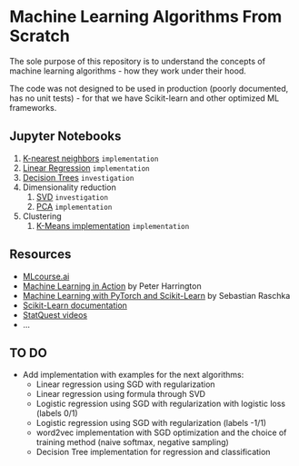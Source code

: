 # Machine Learning Algorithms From Scratch

The sole purpose of this repository is to understand the concepts of machine learning algorithms - how they work under their hood.  

The code was not designed to be used in production (poorly documented, has no unit tests) - for that we have Scikit-learn and other optimized ML frameworks.  

## Jupyter Notebooks

1. [K-nearest neighbors](https://nbviewer.org/github/Extremesarova/machine_learning_algorithms/blob/main/knn/knn_iris.ipynb) `implementation`
2. [Linear Regression](https://nbviewer.org/github/Extremesarova/machine_learning_algorithms/blob/main/linear_regression/regression.ipynb) `implementation`
3. [Decision Trees](https://nbviewer.org/github/Extremesarova/machine_learning_algorithms/blob/main/decision_trees/decision_trees.ipynb) `investigation`
4. Dimensionality reduction
   1. [SVD](https://nbviewer.org/github/Extremesarova/machine_learning_algorithms/blob/main/svd/svd.ipynb) `investigation`
   2. [PCA](https://nbviewer.org/github/Extremesarova/machine_learning_algorithms/blob/main/pca/pca.ipynb) `implementation`
5. Clustering
   1. [K-Means implementation](https://nbviewer.org/github/Extremesarova/machine_learning_algorithms/blob/main/k-means/k_means.ipynb) `implementation`

## Resources

- [MLcourse.ai](https://mlcourse.ai/)
- [Machine Learning in Action](https://www.manning.com/books/machine-learning-in-action) by Peter Harrington
- [Machine Learning with PyTorch and Scikit-Learn](https://sebastianraschka.com/blog/2022/ml-pytorch-book.html) by Sebastian Raschka
- [Scikit-Learn documentation](https://scikit-learn.org/stable/)
- [StatQuest videos](https://www.youtube.com/channel/UCtYLUTtgS3k1Fg4y5tAhLbw)
- ...

## TO DO

- Add implementation with examples for the next algorithms:
  - Linear regression using SGD with regularization
  - Linear regression using formula through SVD
  - Logistic regression using SGD with regularization with logistic loss (labels 0/1)
  - Logistic regression using SGD with regularization (labels -1/1)
  - word2vec implementation with SGD optimization and the choice of training method (naive softmax, negative sampling)
  - Decision Tree implementation for regression and classification
